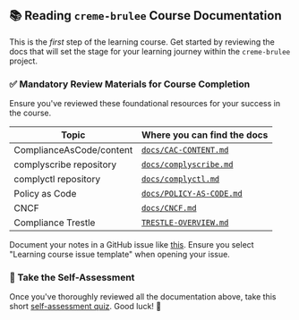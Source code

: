 ## **📚 Reading `creme-brulee` Course Documentation**

This is the _first_ step of the learning course. Get started by reviewing the docs that will set the stage for your learning journey within the `creme-brulee` project.


### **✅ Mandatory Review Materials for Course Completion**

Ensure you've reviewed these foundational resources for your success in the course.

| Topic                    | Where you can find the docs                                                                             | 
|--------------------------|---------------------------------------------------------------------------------------------------------|
| ComplianceAsCode/content | [`docs/CAC-CONTENT.md`](https://github.com/hbraswelrh/creme-brulee/blob/main/docs/CAC-CONTENT.md)       |
| complyscribe repository  | [`docs/complyscribe.md`](https://github.com/hbraswelrh/creme-brulee/blob/main/docs/complyscribe.md)       |
| complyctl repository     | [`docs/complyctl.md`](https://github.com/hbraswelrh/creme-brulee/blob/main/docs/complyctl.md)       |
| Policy as Code           | [`docs/POLICY-AS-CODE.md`](https://github.com/hbraswelrh/creme-brulee/blob/main/docs/POLICY-AS-CODE.md) |
| CNCF                     | [`docs/CNCF.md`](https://github.com/hbraswelrh/creme-brulee/blob/main/docs/CNCF.md)                     |
| Compliance Trestle       | [`TRESTLE-OVERVIEW.md`](https://github.com/hbraswelrh/creme-brulee/blob/main/docs/TRESTLE-OVERVIEW.md)  |

Document your notes in a GitHub issue like [this](https://docs.github.com/en/issues/tracking-your-work-with-issues/configuring-issues/quickstart). Ensure you select "Learning course issue template" when opening your issue.
### **📝 Take the Self-Assessment**

Once you've thoroughly reviewed all the documentation above, take this short [self-assessment quiz](https://form.typeform.com/to/tiOAik8G). Good luck\! 🚀



